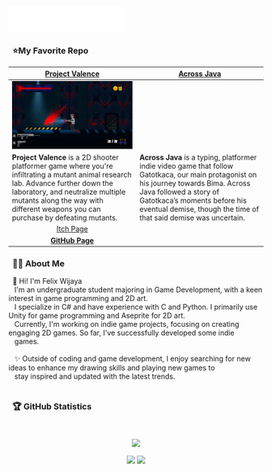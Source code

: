 <img src="images/svg/header_en.svg"></img>
### &nbsp; ⭐My Favorite Repo
<table align="center">
  <thead>
    <tr>
      <th width="50%" align="center"><a href="https://github.com/Felixwijaya04/Project-Valence">Project Valence</a></th>
      <th width="50%" align="center"><a href="https://github.com/Felixwijaya04/Across-Java">Across Java</a></th>
    </tr>
  </thead>
  <tbody>
    <tr>
      <td align="center"><img src="https://github.com/ORIAMM/About-Me/blob/main/fv9g_G.png?raw=true"/></td>
    </tr>
    <tr>
      <td valign="text-top"><b>Project Valence</b> is a 2D shooter platformer game where you're infiltrating a mutant animal research lab. Advance further down the laboratory, and neutralize multiple mutants along the way with different weapons you can purchase by defeating mutants.</td>
      <td valign="text-top"><b>Across Java</b> is a typing, platformer indie video game that follow Gatotkaca, our main protagonist on his journey towards Bima. Across Java followed a story of Gatotkaca’s moments before his eventual demise, though the time of that said demise was uncertain.</td>
    </tr>
    <tr>
      <td align="center"><a href="https://bgdc.itch.io/project-valence">Itch Page</td>
    </tr>
    <tr>
      <td align="center"><a href="https://github.com/Felixwijaya04/Project-Valence"><b>GitHub Page</b></td>
    </tr>
  </tbody>
</table>

### &nbsp; 🕵🏻 About Me

&nbsp;&nbsp;👋 Hi! I'm Felix Wijaya <br>&nbsp;&nbsp;  I'm an undergraduate student majoring in Game Development, with a keen interest in game programming and 2D art. <br>&nbsp;&nbsp; I specialize in C# and have experience with C and Python. I primarily use Unity for game programming and Aseprite for 2D art.<br>&nbsp;&nbsp; Currently, I'm working on indie game projects, focusing on creating engaging 2D games. So far, I've successfully developed some indie<br>&nbsp;&nbsp; games. <br><br>&nbsp;&nbsp; ✨ Outside of coding and game development, I enjoy searching for new ideas to enhance my drawing skills and playing new games to<br>&nbsp;&nbsp; stay inspired and updated with the latest trends.<br><br>

### &nbsp; 🏆 GitHub Statistics

  <br/>
    <p align="center">
        <img height="150px" src="https://github-readme-streak-stats.herokuapp.com/?user=Felixwijaya04&theme=nightowl&hide_border=true" />
    </p>
    <p align="center">
        <img height="150px" src="https://github-readme-stats.vercel.app/api?username=Felixwijaya04&theme=nightowl&hide_border=true&include_all_commits=true&count_private=true" /> <img height="150px" src="https://github-readme-stats.vercel.app/api/top-langs/?username=Felixwijaya04&theme=nightowl&hide_border=true&include_all_commits=true&count_private=true&layout=compact" />
    </p>





